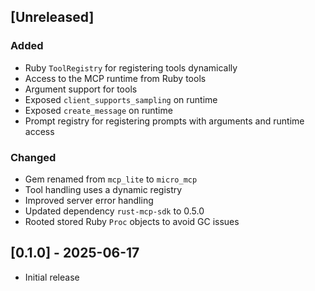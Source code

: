 ## [Unreleased]

### Added
- Ruby `ToolRegistry` for registering tools dynamically
- Access to the MCP runtime from Ruby tools
- Argument support for tools
- Exposed `client_supports_sampling` on runtime
- Exposed `create_message` on runtime
- Prompt registry for registering prompts with arguments and runtime access

### Changed
- Gem renamed from `mcp_lite` to `micro_mcp`
- Tool handling uses a dynamic registry
- Improved server error handling
- Updated dependency `rust-mcp-sdk` to 0.5.0
- Rooted stored Ruby `Proc` objects to avoid GC issues

## [0.1.0] - 2025-06-17

- Initial release
